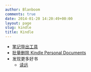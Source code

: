 ```yaml
---
author: Blanboom
comments: true
date: 2014-01-20 14:20:49+00:00
layout: page
slug: kindle
title: Kindle
---
```


- [笔记导出工具](http://www.clippingsconverter.com)
- [批量删除 Kindle Personal Documents](http://tumutanzi.com/archives/10654)
- 发现更多好书
    - [读远](http://www.readfar.com)

